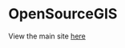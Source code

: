 # OpenSourceGIS


View the main site [here](https://june-skeeter.github.io/OpenSourceGIS/Using_QGIS.html)
